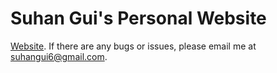 # Suhan Gui's Personal Website

[Website](https://sueyguey.github.io/SueyGuey/).
If there are any bugs or issues, please email me at suhangui6@gmail.com.
